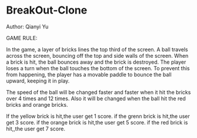 
# BreakOut-Clone

Author: Qianyi Yu

GAME RULE:

  In the game, a layer of bricks lines the top third of the screen. A ball travels across the screen, bouncing off the top and side walls of the screen. When a brick is hit, the ball bounces away and the brick is destroyed. The player loses a turn when the ball touches the bottom of the screen. To prevent this from happening, the player has a movable paddle to bounce the ball upward, keeping it in play.
  
  The speed of the ball will be changed faster and faster when it hit the bricks over 4 times and 12 times. Also it will be changed when the ball hit the red bricks and orange bricks.
  
  If the yellow brick is hit,the user get 1 score. if the grenn brick is hit,the user get 3 score. if the orange brick is hit,the user get 5 score. if the red brick is hit,,the user get 7 score.
